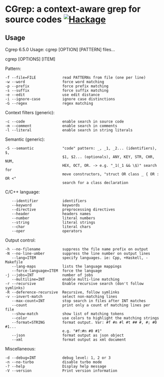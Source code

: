 CGrep: a context-aware grep for source codes [![Hackage](https://img.shields.io/hackage/v/cgrep.svg?style=flat)](https://hackage.haskell.org/package/cgrep)
============================================

Usage
-----

Cgrep 6.5.0 Usage: cgrep [OPTION] [PATTERN] files...

cgrep [OPTIONS] [ITEM]

Pattern:

    -f --file=FILE            read PATTERNs from file (one per line)
    -w --word                 force word matching
    -p --prefix               force prefix matching
    -s --suffix               force suffix matching
    -e --edit                 use edit distance
    -i --ignore-case          ignore case distinctions
    -G --regex                regex matching

Context filters (generic):

    -c --code                 enable search in source code
    -m --comment              enable search in comments
    -l --literal              enable search in string literals

Semantic (generic):

    -S --semantic             "code" pattern: _, _1, _2... (identifiers), $,
                              $1, $2... (optionals), ANY, KEY, STR, CHR, NUM,
                              HEX, OCT, OR. -> e.g. "_1(_1 && \$)" search for
                              move constructors, "struct OR class _ { OR : OR <"
                              search for a class declaration

C/C++ language:

       --identifier           identifiers
       --keyword              keywords
       --directive            preprocessing directives
       --header               headers names
       --number               literal numbers
       --string               literal strings
       --char                 literal chars
       --oper                 operators
 
Output control:

    -h --no-filename          suppress the file name prefix on output
    -N --no-line-umber        suppress the line number on output lines
       --lang=ITEM            specify languages. ie: Cpp, +Haskell, -Makefile
       --lang-maps            lists the language mappings
       --force-language=ITEM  force the language
    -j --jobs=INT             number of jobs
       --multiline=INT        enable multi-line matching
    -r --recursive            Enable recursive search (don't follow symlinks)
    -R --deference-recursive  Recursive, follow symlinks
    -v --invert-match         select non-matching lines
       --max-count=INT        stop search in files after INT matches
       --count                print only a count of matching lines per file
       --show-match           show list of matching tokens
       --color                use colors to highlight the matching strings
       --format=STRING        format output. Var: #f #n #l #t ## #, #; #0 #1...
                              e.g. "#f:#n #0 #1"
       --json                 format output as json object
       --xml                  format output as xml document
  
Miscellaneous:

    -d --debug=INT            debug level: 1, 2 or 3
    -n --no-turbo             disable turbo mode
    -? --help                 Display help message
    -V --version              Print version information

